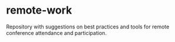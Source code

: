 # remote-work
Repository with suggestions on best practices and tools for remote conference attendance and participation. 
